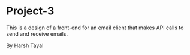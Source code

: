 # Project-3
 This is a design of a front-end for an email client that makes API calls to send and receive emails.

 By Harsh Tayal
